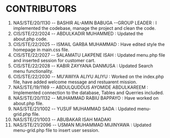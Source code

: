 # CONTRIBUTORS
1. NAS/STE/20/1130 -- BASHIR AL-AMIN BABUGA --GROUP LEADER : I implemented the codebase, manage the project and clean the code.
2. CIS/STE/22/2024 -- ABDULKADIR MUHAMMED : Updated the about.php code.
3. CIS/STE/22/2025 -- ISMAIL GARBA MUHAMMAD : Have edited style the homepage in main.css file.
4. CIS/STE/22/2027 -- SALAMATU LAKPENE ISAH : Updated menu.php file and inserted session for customer cart.
5. CIS/STE/22/2028 -- KABIR ZAYYANA DANMUSA : Updated Search menu functionality.
6. CIS/STE/22/2030 -- MU'AWIYA ALIYU ALIYU : Worked on the index.php file, have added welcome message and restuarent mission.
7. NAS/STE/19/1169 -- ABDULQUDDUS AYOMIDE ABDULKAREEM : Implemented connection to the database, Tables and Querries included.
8. NAS/STE/20/1132 -- MUHAMMAD RABIU BAPPAYO : Have worked on about.php file.
9. NAS/STE/21/1002 -- YUSUF MUHAMMAD SADA : Updated menu-grid.php file.
10. NAS/STE/21/1003 -- ABUBAKAR ISAH MADAKI
11. NAS/STE/21/2096 -- USMAN MUHAMMAD MIJINYAWA : Updated menu-grid.php file to insert user session.
